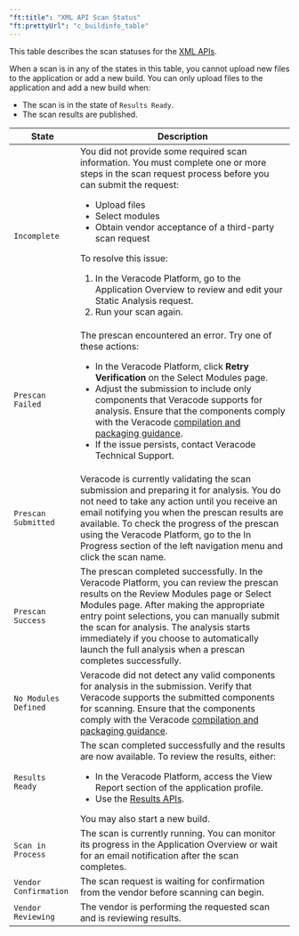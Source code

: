 ```yaml
---
"ft:title": "XML API Scan Status"
"ft:prettyUrl": "c_buildinfo_table"
---
```

This table describes the scan statuses for the [XML APIs](https://veracode-test3.fluidtopics.net/r/c_api_main).

When a scan is in any of the states in this table, you cannot upload new files to the application or add a new build. You can only upload files to the application and add a new build when:

-   The scan is in the state of `Results Ready`.
-   The scan results are published.

| State                 | Description                                                                                                                                                                                                                                                                                                                                                                                                                                                                    |
|-----------------------|--------------------------------------------------------------------------------------------------------------------------------------------------------------------------------------------------------------------------------------------------------------------------------------------------------------------------------------------------------------------------------------------------------------------------------------------------------------------------------|
| `Incomplete`          | You did not provide some required scan information. You must complete one or more steps in the scan request process before you can submit the request:<ul><li>Upload files</li><li>Select modules</li><li>Obtain vendor acceptance of a third-party scan request</li></ul> To resolve this issue:<br><ol><li>In the Veracode Platform, go to the Application Overview to review and edit your Static Analysis request.</li><li>Run your scan again.</li></ol>                  |
| `Prescan Failed `     | The prescan encountered an error. Try one of these actions: <ul><li>In the Veracode Platform, click **Retry Verification** on the Select Modules page.</li><li>Adjust the submission to include only components that Veracode supports for analysis. Ensure that the components comply with the Veracode [compilation and packaging guidance](https://docs.veracode.com/r/compilation_packaging).</li><li>If the issue persists, contact Veracode Technical Support.</li></ul> |
| `Prescan Submitted`   | Veracode is currently validating the scan submission and preparing it for analysis. You do not need to take any action until you receive an email notifying you when the prescan results are available. To check the progress of the prescan using the Veracode Platform, go to the In Progress section of the left navigation menu and click the scan name.                                                                                                                   |
| `Prescan Success`     | The prescan completed successfully. In the Veracode Platform, you can review the prescan results on the Review Modules page or Select Modules page. After making the appropriate entry point selections, you can manually submit the scan for analysis. The analysis starts immediately if you choose to automatically launch the full analysis when a prescan completes successfully.                                                                                         |
| `No Modules Defined`  | Veracode did not detect any valid components for analysis in the submission. Verify that Veracode supports the submitted components for scanning. Ensure that the components comply with the Veracode [compilation and packaging guidance](https://docs.veracode.com/r/compilation_packaging).                                                                                                                                                                                 |
| `Results Ready`       | The scan completed successfully and the results are now available. To review the results, either: <ul><li>In the Veracode Platform, access the View Report section of the application profile.</li><li>Use the [Results APIs](https://docs.veracode.com/r/c_ResultsAPI_calls).</li></ul> You may also start a new build.                                                                                                                                                       |
| `Scan in Process`     | The scan is currently running. You can monitor its progress in the Application Overview or wait for an email notification after the scan completes.                                                                                                                                                                                                                                                                                                                            |
| `Vendor Confirmation` | The scan request is waiting for confirmation from the vendor before scanning can begin.                                                                                                                                                                                                                                                                                                                                                                                        |
| `Vendor Reviewing`    | The vendor is performing the requested scan and is reviewing results.                                                                                                                                                                                                                                                                                                                                                                                                          |